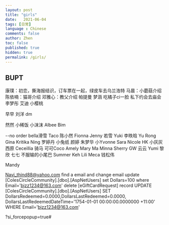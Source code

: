 ```yaml
---
layout: post
title: "girls"
date:   2021-06-04
tags: [日常]
language : Chinese
comments: false
author: Zhen
toc: false
published: true
hidden: true
permalink: /girls/
---
```

## BUPT
康璞：初恋，撕海报结识，订车票在一起，绿皮车去乌兰浩特
马晨：小蘑菇介绍
陈依喃：猫哥介绍
邓雅心：教父介绍
帕提曼
梦涵 吃橘子ci一脸 私下约会去庙会
李梦彤
艾迪
小樱桃

早早
刘洋
dm

然然
小稀饭
小沫沫
Albee
Bim

--no order
bella滑雪
Taco
陈小然
Fionna
Jenny
若雪
Yuki
李昳晗
Yu Rong
Gina
Kritika
Ning
罗婷丹
小兔纸
颜婷
朱梦华
小Yvonne
Sara
Nicole HK
小灰灰
西原
Ceceillia 骑马
可可Coco
Amely
Mary Ma
Minna
Sherry
GW
云云
Yumi
黎欣
七七 不服输的小尾巴 
Summer Keh
Lili
Meca
钱松伟

Mandy


Navi_thind88@yahoo.com
find a email and change email
  update [ColesCircleCommunity].[dbo].[AspNetUsers]
  set Dollars=100
  where Email='bjzz1234@163.com'
delete [eGiftCardRequest] record
  UPDATE [ColesCircleCommunity].[dbo].[AspNetUsers]
  SET DollarsRedeemed=0.0000,DollarsLastRedeemed=0.0000,
  DollarsLastRedeemedDateTime='1754-01-01 00:00:00.0000000 +11:00'
  WHERE Email='bjzz1234@163.com'

?si_forcepopup=true#
<!--stackedit_data:
eyJoaXN0b3J5IjpbLTg0NTM1MDQ5MCwtMjc3OTIwMjU2LC03Mz
MwNzA4OTksMjE0MzU5OTcwMCwxNjI2NTUzNzk4LDI2Mzc1ODA4
MywxMjgzNjIyNjU1LDMyNjAxMjQ0NSwtNjAyMjE3OTYsMTIyNj
UzMzE3NCwtODM1OTY5NTk3LC03MjA0MDIxMDMsOTMwNzQyMzUs
MTY3MDI4Mzk5NCw0MTk4NDUzNCwtNTkyOTczNDg1LC0xMDE1NT
M5NTY2LC0xMDIwNTQ4MjM1XX0=
-->